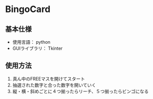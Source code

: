 # BingoCard
## 基本仕様
- 使用言語： python
- GUIライブラリ： Tkinter
## 使用方法
1. 真ん中のFREEマスを開けてスタート
2. 抽選された数字と合った数字を開いていく
3. 縦・横・斜めごとに４つ揃ったらリーチ、５つ揃ったらビンゴになる
